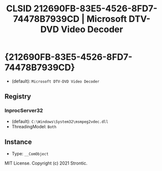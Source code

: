 ﻿---
title: "CLSID 212690FB-83E5-4526-8FD7-74478B7939CD | Microsoft DTV-DVD Video Decoder"
excerpt: What is COM-Object CLSID 212690FB-83E5-4526-8FD7-74478B7939CD?
---

# {212690FB-83E5-4526-8FD7-74478B7939CD}

* (default): `Microsoft DTV-DVD Video Decoder`

## Registry


### InprocServer32

* (default): `C:\Windows\System32\msmpeg2vdec.dll`
* ThreadingModel: `Both`

## Instance

* Type: `__ComObject`

MIT License. Copyright (c) 2021 Strontic.


